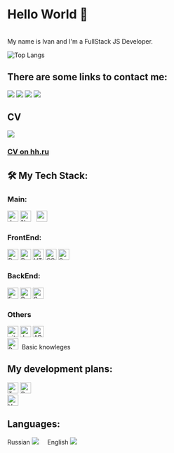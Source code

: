 # Hello World 👋 
<div>
<p><br>
   My name is Ivan and I'm a FullStack JS Developer.<br>
</p>

![Top Langs](https://github-readme-stats.vercel.app/api/top-langs?username=rez1dentis&show_icons=true&locale=en&layout=compact)
  
## There are some links to contact me:
  
<a name="telegram" href="https://t.me/Rez1dentis"><img src="https://img.icons8.com/color/48/000000/telegram-app--v3.png"/></a>
<a name="watsapp" href="https://wa.me/79199990592"> <img src="https://img.icons8.com/color/48/000000/whatsapp--v6.png"/></a>
<a name="linkedin" href="#"> <img src="https://img.icons8.com/fluency/48/000000/linkedin-circled.png"/></a>
<a name="gmail" href="jean.kosenko@gmail.com"> <img src="https://img.icons8.com/color/48/000000/gmail-new.png"/></a><br>
   
   ## CV

   <a name="cv" href="https://www.canva.com/design/DAErSBoz6ts/KagxXBpgNBNQ1rdmJIuK6A/view?utm_content=DAErSBoz6ts&utm_campaign=designshare&utm_medium=link&utm_source=sharebutton" ><img src="https://img.icons8.com/nolan/64/parse-from-clipboard.png"/> </a><br>
   <h3><a name="hh" href="https://hh.ru/applicant/resumes/view?resume=714cc908ff09edb9ef0039ed1f6e364c694d6e">CV on hh.ru</a></h3>
</div>

## 🛠 My Tech Stack:

<h3>Main:</h3>

<a name="learning-now"></a>
<img src="https://img.shields.io/badge/JavaScript-282C34?logo=javascript&logoColor=F7DF1E" alt="JavaScript logo" title="JavaScript" height="25" />
<img src="https://img.shields.io/badge/Node.js-282C34?logo=node.js&logoColor=339933" alt="Node.js logo" title="Node.js" height="25" /> &nbsp;
<img src="https://img.icons8.com/color/48/000000/ubuntu--v1.png" height="25"  />
<h3>FrontEnd:</h3>

<a name="learning-now"></a>
<img src="https://img.shields.io/badge/React-282C34?logo=react&logoColor=61DAFB" alt="React Native logo" title="React" height="25" />
<img src="https://img.shields.io/badge/Redux(Thunk/Saga)-282C34?logo=redux&logoColor=764ABC" alt="Redux logo" title="Redux" height="25" />
<img src="https://img.shields.io/badge/HTML5-282C34?logo=html5&logoColor=E34F26" alt="HTML5 logo" title="HTML5" height="25" />
<img src="https://img.shields.io/badge/CSS3-282C34?logo=css3&logoColor=1572B6" alt="CSS3 logo" title="CSS3" height="25" />
<img src="https://img.shields.io/badge/Sass-282C34?logo=sass&logoColor=CC6699" alt="Sass logo" title="Sass" height="25" />
<h3>BackEnd:</h3>

<a name="learning-now"></a>
<img src="https://img.shields.io/badge/Express-282C34?logo=express&logoColor=FFFFFF" alt="Express.js logo" title="Express.js" height="25" />
<img src="https://img.shields.io/badge/PostgreSQL-282C34?logo=postgresql&logoColor=E10098" alt="PostgreSQL logo" title="PostgreSQL" height="25" />
<img src="https://img.shields.io/badge/Sequelize-282C34?logo=sequelize&logoColor=E10098" alt="Sequelize logo" title="Sequelize" height="25" />
<h3>Others</h3>

<a name="learning-now"></a>
<img src="https://img.shields.io/badge/git-282C34?logo=git&logoColor=F05032" alt="git logo" title="git" height="25" />
<img src="https://img.shields.io/badge/Jest-282C34?logo=jest&logoColor=C21325" alt="Jest logo" title="Jest" height="25" />
<img src="https://img.shields.io/badge/API-282C34?logo=api&logoColor=E10098" alt="API logo" title="API" height="25" /><br>
<img src="https://img.shields.io/badge/Docker-282C34?logo=docker&logoColor=E10098" alt="Docker logo" title="Docker" height="25" />&nbsp;&nbsp;<span>Basic knowleges</span>

## My development plans:

<a name="learning-now"></a>
<img src="https://img.shields.io/badge/TypeScript-282C34?logo=typescript&logoColor=3178C6" alt="TypeScript logo" title="TypeScript" height="25" />
<img src="https://img.shields.io/badge/React Native-282C34?logo=react&logoColor=61DAFB" alt="React Native logo" title="React Native" height="25" /><br>
<img src="https://img.shields.io/badge/Vue.js-282C34?logo=vue&logoColor=FFFFFF" alt="Vue.js logo" title="Vue.js" height="25" /><br>

## Languages:

<span>Russian <img src="https://img.icons8.com/emoji/48/000000/russia-emoji.png"/></span>&nbsp;&nbsp;&nbsp;&nbsp;
<span>English <img src="https://img.icons8.com/emoji/48/000000/united-kingdom-emoji.png"/></span>
